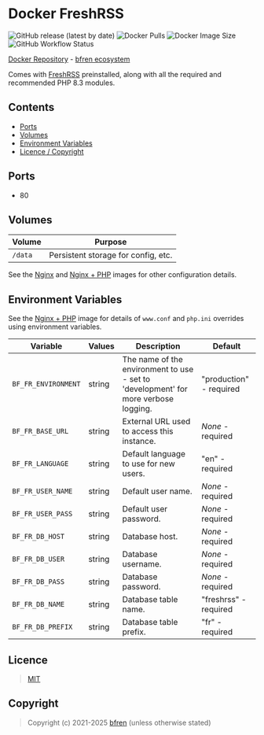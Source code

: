 # Docker FreshRSS

![GitHub release (latest by date)](https://img.shields.io/github/v/release/bfren/docker-freshrss) ![Docker Pulls](https://img.shields.io/endpoint?url=https%3A%2F%2Fbfren.dev%2Fdocker%2Fpulls%2Ffreshrss) ![Docker Image Size](https://img.shields.io/endpoint?url=https%3A%2F%2Fbfren.dev%2Fdocker%2Fsize%2Ffreshrss) ![GitHub Workflow Status](https://img.shields.io/github/actions/workflow/status/bfren/docker-freshrss/dev.yml?branch=main)

[Docker Repository](https://hub.docker.com/r/bfren/freshrss) - [bfren ecosystem](https://github.com/bfren/docker)

Comes with [FreshRSS](https://freshrss.org/) preinstalled, along with all the required and recommended PHP 8.3 modules.

## Contents

* [Ports](#ports)
* [Volumes](#volumes)
* [Environment Variables](#environment-variables)
* [Licence / Copyright](#licence)

## Ports

* 80

## Volumes

| Volume   | Purpose                             |
| -------- | ----------------------------------- |
| `/data`  | Persistent storage for config, etc. |

See the [Nginx](https://github.com/bfren/docker-nginx) and [Nginx + PHP](https://github.com/bfren/docker-nginx-php) images for other configuration details.

## Environment Variables

See the [Nginx + PHP](https://github.com/bfren/docker-nginx-php) image for details of `www.conf` and `php.ini` overrides using environment variables.

| Variable              | Values | Description                                                                          | Default                   |
| --------------------- | ------ | ------------------------------------------------------------------------------------ | ------------------------- |
| `BF_FR_ENVIRONMENT`   | string | The name of the environment to use - set to 'development' for more verbose logging.  | "production" - required   |
| `BF_FR_BASE_URL`      | string | External URL used to access this instance.                                           | *None* - required         |
| `BF_FR_LANGUAGE`      | string | Default language to use for new users.                                               | "en" - required           |
| `BF_FR_USER_NAME`     | string | Default user name.                                                                   | *None* - required         |
| `BF_FR_USER_PASS`     | string | Default user password.                                                               | *None* - required         |
| `BF_FR_DB_HOST`       | string | Database host.                                                                       | *None* - required         |
| `BF_FR_DB_USER`       | string | Database username.                                                                   | *None* - required         |
| `BF_FR_DB_PASS`       | string | Database password.                                                                   | *None* - required         |
| `BF_FR_DB_NAME`       | string | Database table name.                                                                 | "freshrss" - required     |
| `BF_FR_DB_PREFIX`     | string | Database table prefix.                                                               | "fr" - required           |

## Licence

> [MIT](https://mit.bfren.dev/2021)

## Copyright

> Copyright (c) 2021-2025 [bfren](https://bfren.dev) (unless otherwise stated)
